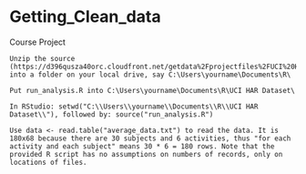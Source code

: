 # Getting_Clean_data

Course Project

    Unzip the source (https://d396qusza40orc.cloudfront.net/getdata%2Fprojectfiles%2FUCI%20HAR%20Dataset.zip) into a folder on your local drive, say C:\Users\yourname\Documents\R\

    Put run_analysis.R into C:\Users\yourname\Documents\R\UCI HAR Dataset\

    In RStudio: setwd("C:\\Users\\yourname\\Documents\\R\\UCI HAR Dataset\\"), followed by: source("run_analysis.R")

    Use data <- read.table("average_data.txt") to read the data. It is 180x68 because there are 30 subjects and 6 activities, thus "for each activity and each subject" means 30 * 6 = 180 rows. Note that the provided R script has no assumptions on numbers of records, only on locations of files.

